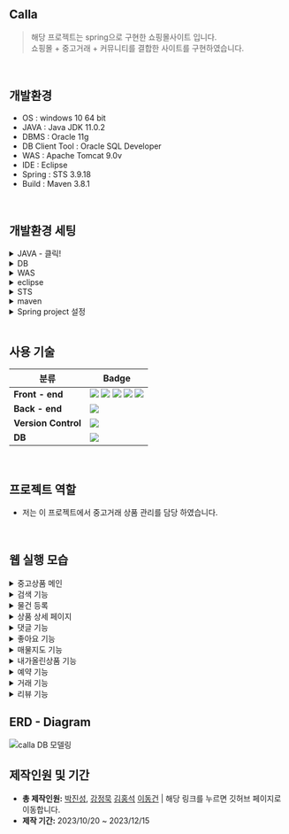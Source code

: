 ## Calla

> 해당 프로젝트는 spring으로 구현한 쇼핑몰사이트 입니다.
> <br>
> 쇼핑몰 + 중고거래 + 커뮤니티를 결합한 사이트를 구현하였습니다.
<br>

## 개발환경
  - OS : windows 10 64 bit
  - JAVA : Java JDK 11.0.2
  - DBMS : Oracle 11g
  - DB Client Tool : Oracle SQL Developer
  - WAS : Apache Tomcat 9.0v
  - IDE : Eclipse
  - Spring : STS 3.9.18
  - Build : Maven 3.8.1
    
<br>

## 개발환경 세팅
<details>
<summary>JAVA - 클릭!</summary>
1. <a href="https://jdk.java.net/archive/">JDK 11.0.2</a> 설치 및 압축 풀기<br/>
2. 환경 변수 설정 [내 pc] -> [속성] -> [고급 시스템 설정] -> [고급] -> [환경 변수] 탭 <br/> 
&nbsp;&nbsp;[사용자 변수] -> [새로 만들기] (변수 명: JAVA_HOME / 변수 값 : jdk-11.0.2 폴더가 존재하는 경로 ex) C:\Program Files\jdk-11.0.2) <br/>
&nbsp;&nbsp;[시스템 변수] -> [Path] -> [편집] -> [새로 만들기] -> [%JAVA_HOME%\bin\] -> [확인] <br/>
  * 설정확인 : [cmd](관리자 권한) -> java -version
</details>

<details>
<summary>DB</summary>
1. <a href="https://www.oracle.com/database/technologies/xe-prior-release-downloads.html">Oracle Database 11g Express Edition Release 11.2.0.2.0</a> 설치 및 exe 파일 실행 <br/>
2. 윈도우 시작창에서 Run SQL Command Line 선택 <br/>
&nbsp;&nbsp;● conn /as sysdba로 접속 <br/>
&nbsp;&nbsp;● CREATE scott IDENTIFIED BY tiger <br/>
&nbsp;&nbsp;● GRANT CONNECT, DBA, RESOURCE TO scott <br/>
3. <a href="https://www.oracle.com/tools/downloads/sqldev-downloads.html">SQL developer Windows 32-bit/64-bit</a> 설치 (자바 8이상 설치되어 있는 경우) 및 실행 <br/>
4. 호스트, 포트, SID를 다음과 같이 입력하고 접속 클릭 <br/>
   <img loading="lazy" src="https://github.com/superDDangKong/Calla/assets/140034486/61b774d8-123b-45fa-a35d-0d25efdd2645">
</details>

<details>
<summary>WAS</summary>
1. <a href="https://tomcat.apache.org/download-90.cgi">Apache Tomcat 9.0</a> 설치
</details>

<details>
<summary>eclipse</summary>
1. <a href="https://www.eclipse.org/downloads/">Eclipse IDE for Enterprise Java and Web Developers</a> 설치 및 압축 해제 <br/>
2. eclipse.isi 파일 열기 <br/>
&nbsp;&nbsp;● -vm [설치된 jdk 경로]\bin 변경<br/>
&nbsp;&nbsp;● -Dosgi.requiredJavaVersion = 11 변경<br/>
</details>

<details>
<summary>STS</summary>
1. <a href="https://github.com/spring-attic/toolsuite-distribution/wiki/Spring-Tool-Suite-3">STS 3.9.18 full distribution on Eclipse 4.21.zip</a> 설치 및 압축 해제 <br/>
2. sts.isi 파일 열기 <br/>
&nbsp;&nbsp;● -vm [설치된 jdk 경로]/bin/javaw.exe 변경<br/>
&nbsp;&nbsp;● -Dosgi.requiredJavaVersion = 11 변경<br/>
</details>

<details>
<summary>maven</summary>
1.<a href="https://maven.apache.org/download.cgi"> apache-maven-x.x.x.bin.zip</a> 설치 및 압축 해제 <br/>
2. apache-maven-x.x.x 폴더를 C:\Study 폴더로 복사(폴더 생성) <br/>
3. 환경 변수 설정 [내 pc] -> [속성] -> [고급 시스템 설정] -> [고급] -> [환경 변수] -> [시스템 변수] -> [path] -> <br/>
  ‘C:\Study\apache-maven-x.x.x\bin 경로 추가 <br/>
4. 오라클 설치된 경로 확인 ex) C:\oraclexe\app\oracle\product\11.2.0\server\jdbc\lib\ojdbc6.jar <br/>
5. 아래 코드를 cmd 화면에서 실행하여 Oracle JDBC driver를 로컬 메이븐 저장소에 추가 <br/>
  
```
mvn install:install-file
-Dfile=C:\oraclexe\app\oracle\product\11.2.0\server\jdbc\lib\ojdbc6.jar
-DgroupId=com.oracle -DartifactId=ojdbc6 -Dversion=11.2.0
-Dpackaging=jar 
```
BUILD SUCCESS가 뜨면 설치 성공
</details>

<details>
<summary>Spring project 설정</summary>
1. Project → Properties → Project Facets → Dynamic Web Module Version 4.0 & Java Version 11로 변경 <br/>
2. Project → Properties → Server → 서버 선택 <br/>
&nbsp;&nbsp;Project → Properties → Targeted Runtimes → Apache Tomcat v9.0 선택<br/>
3. xml 설정 (현 프로젝트 코드 참고) <br/>
4. (Maven Update 수행)프로젝트 마우스 오른쪽 클릭 -> Maven -> Update Project <br/>

</details>

<br>

## 사용 기술

| 분류                 | Badge                                                                                                                                                                                                                                                                                                                                                                                                                                                                                                                                            |
| -------------------- | ------------------------------------------------------------------------------------------------------------------------------------------------------------------------------------------------------------------------------------------------------------------------------------------------------------------------------------------------------------------------------------------------------------------------------------------------------------------------------------------------------------------------------------------------ |
| **Front - end**      | <img src="https://img.shields.io/badge/HTML5-E34F26?style=flat-square&amp;logo=html5&amp;logoColor=white"> <img src="https://img.shields.io/badge/css3-1572B6?style=flat-square&logo=css3&logoColor=white"> <img src="https://img.shields.io/badge/javascript-F7DF1E?style=flat-square&logo=javascript&logoColor=white"> <img src="https://img.shields.io/badge/jQuery-0769AD?style=flat-square&amp;logo=jQuery&amp;logoColor=white"> <img src="https://img.shields.io/badge/bootstrap-7952B3?style=flat-square&logo=bootstrap&logoColor=white"> |
| **Back - end**       | <img src="https://img.shields.io/badge/Spring-6DB33F?style=flat-square&amp;logo=Spring&amp;logoColor=white">                                                                                                                                                                                                                                                                                                                                                                                                                                     |
| **Version Control**  | <img src="https://img.shields.io/badge/git-F05032?style=flat-square&logo=git&logoColor=white">                                                                                                                                                                                                                                                                                                                                                                                                                                                   |
| **DB**               | <img src="https://img.shields.io/badge/ORACLE-F80000?style=flat-square&logo=oracle&logoColor=white">    

<br>

## 프로젝트 역할
 - 저는 이 프로젝트에서 중고거래 상품 관리를 담당 하였습니다.

<br>


## 웹 실행 모습
<details> 
  <summary> 중고상품 메인 </summary> 
  <br>
  <p>
    1. 중고상품의 전체 조회가 가능합니다.<br/>
    2. 상품검색 기능(카테고리, 상품이름)이 포함되어 있습니다.<br/>
    3. 상품별 네비게이션바가 있습니다.<br/>
    4. 상품 좋아요, 최신순 나열이 가능합니다.
  </p>
  <img loading="lazy" src="https://github.com/prodo813/Calla/assets/66214385/265e1976-55a6-4671-81bc-e6d208cdd88a" width="1000px">
  <br>
</details>

<details> 
  <summary> 검색 기능 </summary> 
  <br>
  <p>
    1. 검색창에 상품이름(keyword)으로 검색시 keyword가 포함된 모든 상품 조회 .<br/>
    2. 네비게이션 기능을 통해 카테고리 클릭시 해당 카테고리 상품만 조회.<br/>
    3. 신상품 나열시 등록된지 2일 이하인 상품만 조회.<br/>
    4. 좋아요 순 나열시 좋아요가 많은 순서대로 상품 조회.<br/>
  </p>
  - 검색예시 1
  <img loading="lazy" src="https://github.com/prodo813/Calla/assets/66214385/8d1ec6db-4b47-4386-9e39-e716bc5f5ec7" width="1000px">
  <br>
  - 검색예시 2
  <img loading="lazy" src="https://github.com/prodo813/Calla/assets/66214385/bc77120b-7203-48fb-9eaf-280dc99d8aed" width="1000px">
  <br>
</details>

<details>
  <summary> 물건 등록 </summary> 
  <br>
  <p>
    1. 중고거래 탭에서는 자신이 올리고 싶은 상품 직접 등록.<br/>
    2. Session에 로그인 정보가 없을 시 상품등록 버튼 안보임.<br/>
    3. 상품등록 버튼을 누를시 상품 정보를 기재하는 페이지로 이동.<br/>
    4. 주소 입력시 다음 주소 api를 이용하여 작성자 주소 상세 개입 가능.<br/>
    4. 상품의 이미지 삽입.<br/>
  </p>
  - 물건 등록 예시1
  <img loading="lazy" src="https://github.com/prodo813/Calla/assets/66214385/1acae338-05e7-4762-82c3-af9cdadf19ab" width="1000px">
  <br>
  - 물건 등록 예시2 
  <img loading="lazy" src="https://github.com/prodo813/Calla/assets/66214385/f22d126e-48dc-4ffb-b11b-9cb3abaebe71" width="1000px">
  <br>
</details>

<details>
  <summary> 상품 상세 페이지 </summary> 
  <br>
  <p>
    1. 상품의 상세 페이지에서는 상품의 정보를 확인 가능.<br/>
    2. 상품의 수정 삭제 가능(해당 상품 판매자만).<br/>
    3. 상품 댓글 달기.<br/>
    4. 상품 판매자와 대댓글을 통한 가격문의 가능.<br/>
    4. 상품 좋아요 기능.<br/>
    5. 추천 상품 보기(같은 카테고리).<br/>
  </p>
  - 상품 상세 페이지 예시1
  <img loading="lazy" src="https://github.com/prodo813/Calla/assets/66214385/2ea10af8-872c-4cea-93df-23e37177a4d5" width="1000px">
  <br>
  - 상품 상세 페이지 예시2
  <img loading="lazy" src="https://github.com/prodo813/Calla/assets/66214385/0a7bcce7-43e8-47e5-946e-64bce2ddd2a4" width="1000px">
  <br>
</details>

<details>
  <summary> 댓글 기능 </summary> 
  <br>
  <p>
    1. 로그인 하지 않았을시 댓글 입력 불가능.<br/>
    2. 댓글 입력, 수정 삭제 시 alert창.<br/>
    3. 비밋 댓글 체크시 해당 상품 판매자와 댓글 작성자만 댓글 읽기 가능 나머지는 비밀 댓글로 보임.<br/>
  </p>
  - 댓글 예시1
  <img loading="lazy" src="https://github.com/prodo813/Calla/assets/66214385/ccadc2e5-b933-43c5-b41a-07c5ee87d5c0" width="1000px">
  <br>
  - 댓글 예시2
  <img loading="lazy" src="https://github.com/prodo813/Calla/assets/66214385/d542775b-b6be-4627-90c4-b0ed5d4373d1" width="1000px">
  <br>
  - 댓글 예시3
  <img loading="lazy" src="https://github.com/prodo813/Calla/assets/66214385/f8482cd3-3c19-47c1-90e0-f4e6c5df741e" width="1000px">
  <br>
</details>

<details>
  <summary> 좋아요 기능 </summary> 
  <br>
  <p>
    1. 상품의 좋아요 기능 추가.<br/>
    2. 한 상품에 좋아요를 눌렀으면 좋아요 버튼이 좋아요 취소 버튼으로 변화.<br/>
    3. 해당 상품 아이디값과 현재 로그인세션에 있는 아이디가 uProductLikeid를 가지고 있지 않을때만 좋아요 버튼이 그렇지 않을시 좋아요 취소로 보이도록 구성 .<br/>
  </p>
  - 좋아요 예시1
  <img loading="lazy" src="https://github.com/prodo813/Calla/assets/66214385/f2958f0a-d7d8-4741-9ad9-75bb8acec75f" width="1000px">
  <br>
 
</details>

<details>
  <summary> 매물지도 기능 </summary> 
  <br>
  <p>
    1. 매물지도 탭 클릭시 현재 상품이 등록된 주소를 바탕으로 마커표시.<br/>
    2. 마커에는 현재 상품에 대한 정보가 담겨있음.<br/>
    3. 해당 상품의 주소를 바탕으로 검색어에 입력시 그 주소에 해당하는 상품만 지도에 표시 .<br/>
    3. 상품보기 클릭시 해당 상품으로 바로 연결.<br/>
  </p>
  - 매물지도 예시1
  <img loading="lazy" src="https://github.com/prodo813/Calla/assets/66214385/509d8df6-2af7-4915-b9d8-3a07ec104e3e" width="1000px">
  <br>
  - 매물지도 예시2
   <img loading="lazy" src="https://github.com/prodo813/Calla/assets/66214385/9ebe79a9-8fb8-4ff5-b16b-81705a174291" width="1000px">
  <br>
  - 매물지도 예시3
   <img loading="lazy" src="https://github.com/prodo813/Calla/assets/66214385/6e0e3a25-6bd4-4a4a-8577-98edfbd1ea12" width="1000px">
  <br>
 
</details>

<details>
  <summary> 내가올린상품 기능 </summary> 
  <br>
  <p>
    1. 내가올린상품 탭에서는 현재 자신이 팔고있는 물건들의 리스트를 볼수있음.<br/>
    2. 현재 탭에서는 자신의 올린상품의 예약기능과 거래기능이 구성.<br/>
  </p>
  
  - 내가올린상품 예시1
  <img loading="lazy" src="https://github.com/prodo813/Calla/assets/66214385/92bb5962-03da-4779-a1ff-91a270b9c805" width="1000px">
</details>

<details>
  <summary> 예약 기능 </summary> 
  <br>
  <p>
    1. 내가올린상품 탭에서 예약기능 클릭시 alert창과 함께 예약이 완료 되고 해당 상품이 거래가능에서 예약중으로 바뀜.<br/>
    2. 예약기능 버튼클릭시 해당 버튼은 예약취소 버튼으로 바뀌고 예약취소 버튼시 해당상품은 예약중에서 거래가능으로 바뀜.<br/>
  </p>
  
  - 예약기능 예시1
  <img loading="lazy" src="https://github.com/prodo813/Calla/assets/66214385/0200b7b5-88b4-45d6-b014-536bf1d75800" width="1000px">
  
</details>

<details>
  <summary> 거래 기능 </summary> 
  <br>
  <p>
    1. 내가올린상품 탭에서 거래완료 클릭시 팝업창이 열리며 상품에 댓글을 단 사용자들의 닉네임 목록이 리스트로 나옴.<br/>
    2. 자신이 거래한 사용자의 닉네임을 체크하고 등록을 누르면 해당상품은 상품탭에서 삭제되고 판매목록에 해당상품이 추가됨.<br/>
    3. 거래자는 구매목록에 해당상품이 추가됨.<br/>
  </p>

   - 거래기능 예시1
  <img loading="lazy" src="https://github.com/prodo813/Calla/assets/66214385/cf340825-64b4-4cdd-930b-969d10996833" width="1000px">
  <br>
  - 거래기능 예시2
   <img loading="lazy" src="https://github.com/prodo813/Calla/assets/66214385/83ff40b5-3148-49e6-84c3-893e1b2bc54c" width="1000px">
  <br> 
</details>

<details>
  <summary> 리뷰 기능 </summary> 
  <br>
  <p>
    1. 구매자는 구매목록에서 해당 상품에 리뷰를 남길 수 있음.<br/>
    2. 리뷰를 작성하고 해당 상품자의 매너온도를 올리거나 낮출 수 있는 버튼이 있음.<br/>
    3. 해당리뷰는 상품상세페이지에서 판매자의 닉네임을 클릭시 자신이 쓴 리뷰와 다른 사람들이 쓴 리뷰룰 볼 수 있음.<br/>
  </p>

   - 거래기능 예시1
  <img loading="lazy" src="https://github.com/prodo813/Calla/assets/66214385/2aac90f6-f8e0-4de8-b7db-c608223ad987" width="1000px">
  <br>
  - 거래기능 예시2
   <img loading="lazy" src="https://github.com/prodo813/Calla/assets/66214385/eb563b5d-19fe-446f-ac1a-b9a658181d03" width="1000px">
  <br>
  - 거래기능 예시2
   <img loading="lazy" src="https://github.com/prodo813/Calla/assets/66214385/ebb0334a-cdc6-45a6-a9ef-f0059bfc56b4" width="1000px">
  <br> 
</details>






## ERD - Diagram

![calla DB 모델링](https://github.com/superDDangKong/Calla/assets/140034486/f616b63f-72bd-493e-adb0-2a521e5c6aab)

## 제작인원 및 기간

- **총 제작인원:** <a href="https://github.com/superDDangKong">박진성</a>, <a href="https://github.com/cocobono1">강정묵</a> <a href="https://github.com/prodo813">김홍석</a> <a href="https://github.com/DongGun01">이동건</a> | 해당 링크를 누르면 깃허브 페이지로 이동합니다.
- **제작 기간:** 2023/10/20 ~ 2023/12/15


